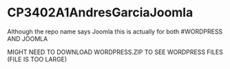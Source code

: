 # CP3402A1AndresGarciaJoomla
Although the repo name says Joomla this is actually for both #WORDPRESS AND JOOMLA

MIGHT NEED TO DOWNLOAD WORDPRESS.ZIP TO SEE WORDPRESS FILES (FILE IS TOO LARGE)
